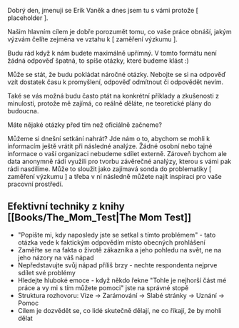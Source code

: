 Dobrý den,
jmenuji se Erik Vaněk a dnes jsem tu s vámi protože [ placeholder ].

Našim hlavním cílem je dobře porozumět tomu, co vaše práce obnáší, jakým výzvám čelíte zejména ve vztahu k [ zaměření výzkumu ].

Budu rád když k nám budete maximálně upřímný. V tomto formátu není žádná odpověď špatná, to spíše otázky, které budeme klást :)

Může se stát, že budu pokládat náročné otázky. Nebojte se si na odpověď vzít dostatek času k promyšlení, odpověď odmítnout či odpovědět nevím.

Také se vás možná budu často ptát na konkrétní příklady a zkušenosti z minulosti, protože mě zajímá, co reálně děláte, ne teoretické plány do budoucna.

Máte nějaké otázky před tím než oficiálně začneme?

Můžeme si dnešní setkání nahrát? Jde nám o to, abychom se mohli k informacím ještě vrátit při následné analýze. Žádné osobní nebo tajné informace o vaší organizaci nebudeme sdílet externě. Zároveň bychom ale data anonymně rádi využili pro tvorbu závěrečné analýzy, kterou s vámi pak rádi nasdílíme. Může to sloužit jako zajímavá sonda do problematiky [ zaměření výzkumu ] a třeba v ní následně můžete najít inspiraci pro vaše pracovní prostředí.

## Efektivní techniky z knihy [[Books/The_Mom_Test|The Mom Test]]

- "Popište mi, kdy naposledy jste se setkal s tímto problémem" - tato otázka vede k faktickým odpovědím místo obecných prohlášení
- Zaměřte se na fakta o životě zákazníka a jeho pohledu na svět, ne na jeho názory na váš nápad
- Nepředstavujte svůj nápad příliš brzy - nechte respondenta nejprve sdílet své problémy
- Hledejte hluboké emoce - když někdo řekne "Tohle je nejhorší část mé práce a vy mi s tím můžete pomoci" jste na správné stopě
- Struktura rozhovoru: Vize → Zarámování → Slabé stránky → Uznání → Pomoc
- Cílem je dozvědět se, co lidé skutečně dělají, ne co říkají, že by mohli dělat